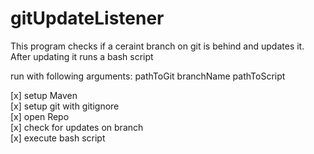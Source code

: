 # gitUpdateListener

This program checks if a ceraint branch on git is behind and updates it. 
After updating it runs a bash script

run with following arguments: pathToGit branchName pathToScript


[x] setup Maven <br>
[x] setup git with gitignore <br>
[x] open Repo <br>
[x] check for updates on branch <br>
[x] execute bash script <br>

